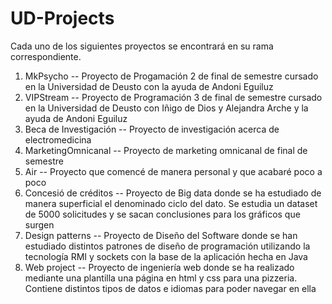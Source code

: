 # UD-Projects
<p>Cada uno de los siguientes proyectos se encontrará en su rama correspondiente.</p>
<ol>
<li>MkPsycho -- Proyecto de Progamación 2 de final de semestre cursado en la Universidad de Deusto con la ayuda de Andoni Eguiluz</li>
<li>VIPStream -- Proyecto de Programación 3 de final de semestre cursado en la Universidad de Deusto con Iñigo de Dios y Alejandra Arche y la ayuda de Andoni Eguiluz</li>
<li>Beca de Investigación -- Proyecto de investigación acerca de electromedicina</li>
<li>MarketingOmnicanal -- Proyecto de marketing omnicanal de final de semestre</li>
<li>Air -- Proyecto que comencé de manera personal y que acabaré poco a poco</li>
<li>Concesió de créditos -- Proyecto de Big data donde se ha estudiado de manera superficial el denominado ciclo del dato. Se estudia un dataset de 5000 solicitudes y se sacan conclusiones para los gráficos que surgen</li>
<li>Design patterns -- Proyecto de Diseño del Software donde se han estudiado distintos patrones de diseño de programación utilizando la tecnología RMI y sockets con la base de la aplicación hecha en Java</li>
<li>Web project -- Proyecto de ingeniería web donde se ha realizado mediante una plantilla una página en html y css para una pizzeria. Contiene distintos tipos de datos e idiomas para poder navegar en ella</li>
</ol>

